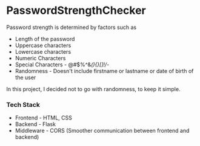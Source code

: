 # PasswordStrengthChecker

Password strength is determined by factors such as
- Length of the password
- Uppercase characters
- Lowercase characters
- Numeric Characters
- Special Characters - @#$%^&*(){}[]!/*-
- Randomness - Doesn't include firstname or lastname or date of birth of the user

In this project, I decided not to go with randomness, to keep it simple. 

### Tech Stack
- Frontend - HTML, CSS
- Backend - Flask
- Middleware - CORS (Smoother communication between frontend and backend)
